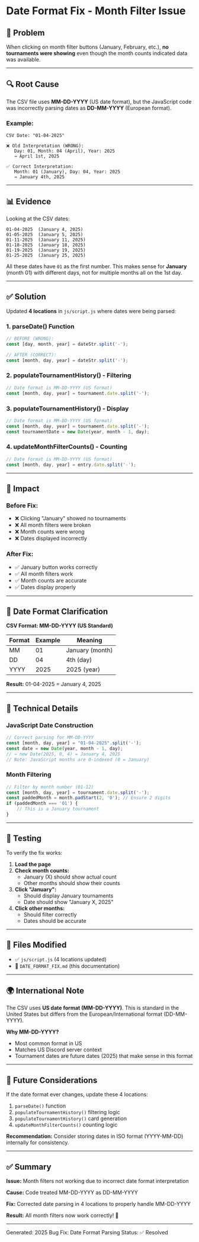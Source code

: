 # Date Format Fix - Month Filter Issue

## 🐛 Problem

When clicking on month filter buttons (January, February, etc.), **no tournaments were showing** even though the month counts indicated data was available.

---

## 🔍 Root Cause

The CSV file uses **MM-DD-YYYY** (US date format), but the JavaScript code was incorrectly parsing dates as **DD-MM-YYYY** (European format).

### Example:
```
CSV Date: "01-04-2025"

❌ Old Interpretation (WRONG):
   Day: 01, Month: 04 (April), Year: 2025
   → April 1st, 2025

✅ Correct Interpretation:
   Month: 01 (January), Day: 04, Year: 2025
   → January 4th, 2025
```

---

## 📊 Evidence

Looking at the CSV dates:
```
01-04-2025  (January 4, 2025)
01-05-2025  (January 5, 2025)
01-11-2025  (January 11, 2025)
01-18-2025  (January 18, 2025)
01-19-2025  (January 19, 2025)
01-25-2025  (January 25, 2025)
```

All these dates have `01` as the first number. This makes sense for **January** (month 01) with different days, not for multiple months all on the 1st day.

---

## ✅ Solution

Updated **4 locations** in `js/script.js` where dates were being parsed:

### 1. **parseDate() Function**
```javascript
// BEFORE (WRONG):
const [day, month, year] = dateStr.split('-');

// AFTER (CORRECT):
const [month, day, year] = dateStr.split('-');
```

### 2. **populateTournamentHistory() - Filtering**
```javascript
// Date format is MM-DD-YYYY (US format)
const [month, day, year] = tournament.date.split('-');
```

### 3. **populateTournamentHistory() - Display**
```javascript
// Date format is MM-DD-YYYY (US format)
const [month, day, year] = tournament.date.split('-');
const tournamentDate = new Date(year, month - 1, day);
```

### 4. **updateMonthFilterCounts() - Counting**
```javascript
// Date format is MM-DD-YYYY (US format)
const [month, day, year] = entry.date.split('-');
```

---

## 🎯 Impact

### Before Fix:
- ❌ Clicking "January" showed no tournaments
- ❌ All month filters were broken
- ❌ Month counts were wrong
- ❌ Dates displayed incorrectly

### After Fix:
- ✅ January button works correctly
- ✅ All month filters work
- ✅ Month counts are accurate
- ✅ Dates display properly

---

## 📅 Date Format Clarification

**CSV Format: MM-DD-YYYY (US Standard)**

| Format | Example | Meaning |
|--------|---------|---------|
| MM | 01 | January (month) |
| DD | 04 | 4th (day) |
| YYYY | 2025 | 2025 (year) |

**Result:** 01-04-2025 = January 4, 2025

---

## 🔧 Technical Details

### JavaScript Date Construction
```javascript
// Correct parsing for MM-DD-YYYY
const [month, day, year] = "01-04-2025".split('-');
const date = new Date(year, month - 1, day);
// → new Date(2025, 0, 4) = January 4, 2025
// Note: JavaScript months are 0-indexed (0 = January)
```

### Month Filtering
```javascript
// Filter by month number (01-12)
const [month, day, year] = tournament.date.split('-');
const paddedMonth = month.padStart(2, '0'); // Ensure 2 digits
if (paddedMonth === '01') {
    // This is a January tournament
}
```

---

## 🧪 Testing

To verify the fix works:

1. **Load the page**
2. **Check month counts:**
   - January (X) should show actual count
   - Other months should show their counts
3. **Click "January":**
   - Should display January tournaments
   - Date should show "January X, 2025"
4. **Click other months:**
   - Should filter correctly
   - Dates should be accurate

---

## 📝 Files Modified

- ✅ `js/script.js` (4 locations updated)
- 📄 `DATE_FORMAT_FIX.md` (this documentation)

---

## 🌍 International Note

The CSV uses **US date format (MM-DD-YYYY)**. This is standard in the United States but differs from the European/International format (DD-MM-YYYY).

**Why MM-DD-YYYY?**
- Most common format in US
- Matches US Discord server context
- Tournament dates are future dates (2025) that make sense in this format

---

## 🔮 Future Considerations

If the date format ever changes, update these 4 locations:
1. `parseDate()` function
2. `populateTournamentHistory()` filtering logic
3. `populateTournamentHistory()` card generation
4. `updateMonthFilterCounts()` counting logic

**Recommendation:** Consider storing dates in ISO format (YYYY-MM-DD) internally for consistency.

---

## ✅ Summary

**Issue:** Month filters not working due to incorrect date format interpretation

**Cause:** Code treated MM-DD-YYYY as DD-MM-YYYY

**Fix:** Corrected date parsing in 4 locations to properly handle MM-DD-YYYY

**Result:** All month filters now work correctly! 🎉

---

Generated: 2025
Bug Fix: Date Format Parsing
Status: ✅ Resolved

